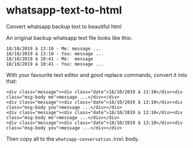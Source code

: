 # whatsapp-text-to-html
Convert whatsapp backup text to beautiful html

An original backup whatsapp text file looks like this:
```
18/10/2019 à 13:10 - Me: message ...
18/10/2019 à 13:10 - You: message ...
18/10/2019 à 10:41 - Me: ‎ message
18/10/2019 à 10:41 - You: message ...
```

With your favourite text editor and good replace commands, convert it into that:
```
<div class="message"><div class="date">18/10/2019 à 13:10</div><div class="msg-body me">message ...</div></div>
<div class="message"><div class="date">18/10/2019 à 13:10</div><div class="msg-body you">message ...</div></div>
<div class="message"><div class="date">18/10/2019 à 13:10</div><div class="msg-body me">message ...</div></div>
<div class="message"><div class="date">18/10/2019 à 13:10</div><div class="msg-body you">message ...</div></div>
```

Then copy all to the `whatsapp-conversation.html` body.
